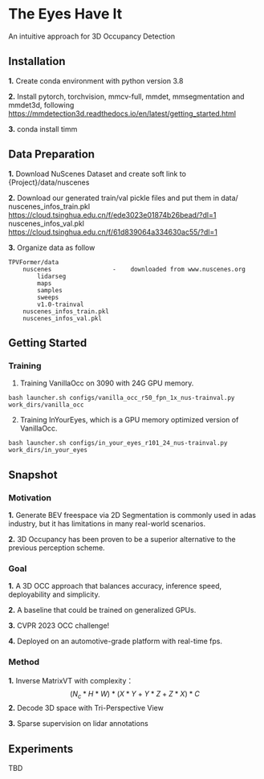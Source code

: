 # The Eyes Have It
An intuitive approach for 3D Occupancy Detection
## Installation
**1.** Create conda environment with python version 3.8

**2.** Install pytorch, torchvision, mmcv-full, mmdet, mmsegmentation and mmdet3d, following https://mmdetection3d.readthedocs.io/en/latest/getting_started.html

**3.** conda install timm

## Data Preparation
**1.** Download NuScenes Dataset and create soft link to {Project}/data/nuscenes

**2.** Download our generated train/val pickle files and put them in data/ nuscenes_infos_train.pkl https://cloud.tsinghua.edu.cn/f/ede3023e01874b26bead/?dl=1 nuscenes_infos_val.pkl https://cloud.tsinghua.edu.cn/f/61d839064a334630ac55/?dl=1

**3.** Organize data as follow
```
TPVFormer/data
    nuscenes                 -    downloaded from www.nuscenes.org
        lidarseg
        maps
        samples
        sweeps
        v1.0-trainval
    nuscenes_infos_train.pkl
    nuscenes_infos_val.pkl
```
## Getting Started
### Training
1. Training VanillaOcc on 3090 with 24G GPU memory.
```
bash launcher.sh configs/vanilla_occ_r50_fpn_1x_nus-trainval.py work_dirs/vanilla_occ
```
2. Training InYourEyes, which is a GPU memory optimized version of VanillaOcc.
```
bash launcher.sh configs/in_your_eyes_r101_24_nus-trainval.py work_dirs/in_your_eyes
```
## Snapshot
### Motivation
**1.** Generate BEV freespace via 2D Segmentation is commonly used in adas industry, but it has limitations in many real-world scenarios.

**2.** 3D Occupancy has been proven to be a superior alternative to the previous perception scheme.
### Goal
**1.** A 3D OCC approach that balances accuracy, inference speed, deployability and simplicity.

**2.** A baseline that could be trained on generalized GPUs.

**3.** CVPR 2023 OCC challenge!

**4.** Deployed on an automotive-grade platform with real-time fps.
### Method
**1.** Inverse MatrixVT with complexity：
$$(N_c * H * W) * (X * Y + Y * Z + Z * X) * C$$
**2.** Decode 3D space with Tri-Perspective View

**3.** Sparse supervision on lidar annotations
## Experiments
TBD
